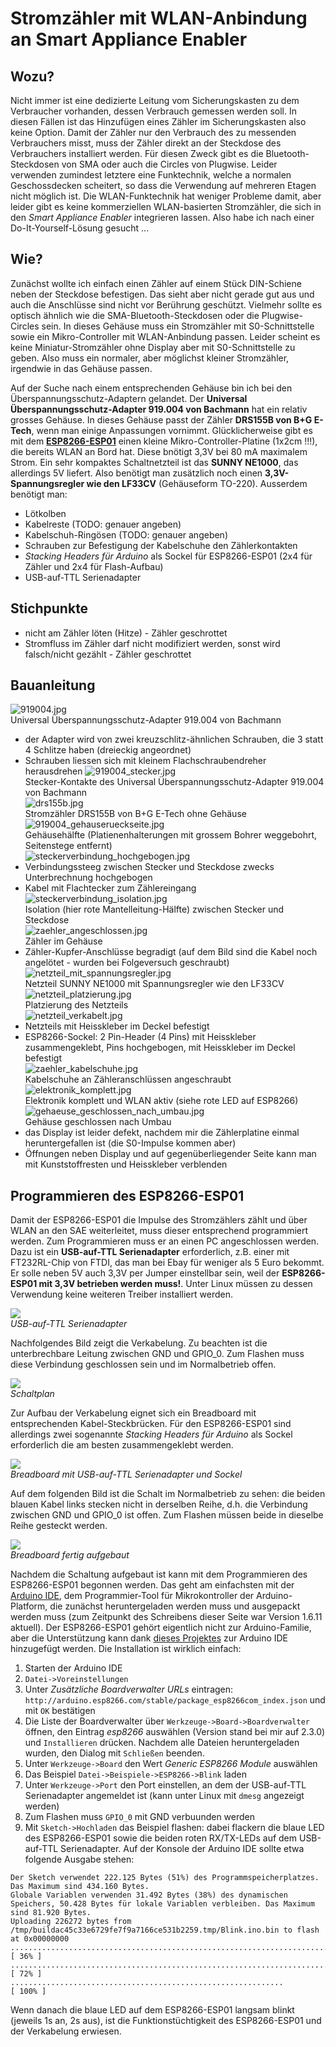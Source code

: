 # Stromzähler mit WLAN-Anbindung an Smart Appliance Enabler

## Wozu?
Nicht immer ist eine dedizierte Leitung vom Sicherungskasten zu dem Verbraucher vorhanden, dessen Verbrauch gemessen werden soll.
In diesen Fällen ist das Hinzufügen eines Zähler im Sicherungskasten also keine Option.
Damit der Zähler nur den Verbrauch des zu messenden Verbrauchers misst, muss der Zähler direkt an der Steckdose des Verbrauchers installiert werden.
Für diesen Zweck gibt es die Bluetooth-Steckdosen von SMA oder auch die Circles von Plugwise.
Leider verwenden zumindest letztere eine Funktechnik, welche a normalen Geschossdecken scheitert, so dass die Verwendung auf mehreren Etagen nicht möglich ist.
Die WLAN-Funktechnik hat weniger Probleme damit, aber leider gibt es keine kommerziellen WLAN-basierten Stromzähler, die sich in den *Smart Appliance Enabler* integrieren lassen.
Also habe ich nach einer Do-It-Yourself-Lösung gesucht ...

## Wie?
Zunächst wollte ich einfach einen Zähler auf einem Stück DIN-Schiene neben der Steckdose befestigen.
Das sieht aber nicht gerade gut aus und auch die Anschlüsse sind nicht vor Berührung geschützt.
Vielmehr sollte es optisch ähnlich wie die SMA-Bluetooth-Steckdosen oder die Plugwise-Circles sein.
In dieses Gehäuse muss ein Stromzähler mit S0-Schnittstelle sowie ein Mikro-Controller mit WLAN-Anbindung passen.
Leider scheint es keine Miniatur-Stromzähler ohne Display aber mit S0-Schnittstelle zu geben.
Also muss ein normaler, aber möglichst kleiner Stromzähler, irgendwie in das Gehäuse passen.

Auf der Suche nach einem entsprechenden Gehäuse bin ich bei den Überspannungsschutz-Adaptern gelandet.
Der **Universal Überspannungsschutz-Adapter 919.004 von Bachmann** hat ein relativ grosses Gehäuse.
In dieses Gehäuse passt der Zähler **DRS155B von B+G E-Tech**, wenn man einige Anpassungen vornimmt.
Glücklicherweise gibt es mit dem [**ESP8266-ESP01**](http://www.esp8266.com/wiki/doku.php?id=esp8266-module-family#esp-01) einen kleine Mikro-Controller-Platine (1x2cm !!!), die bereits WLAN an Bord hat.
Diese bnötigt 3,3V bei 80 mA maximalem Strom. Ein sehr kompaktes Schaltnetzteil ist das **SUNNY NE1000**, das allerdings 5V liefert.
Also benötigt man zusätzlich noch einen **3,3V-Spannungsregler wie den LF33CV** (Gehäuseform TO-220).
Ausserdem benötigt man:
- Lötkolben
- Kabelreste (TODO: genauer angeben) 
- Kabelschuh-Ringösen (TODO: genauer angeben)
- Schrauben zur Befestigung der Kabelschuhe den Zählerkontakten
- *Stacking Headers für Arduino* als Sockel für ESP8266-ESP01 (2x4 für Zähler und 2x4 für Flash-Aufbau)
- USB-auf-TTL Serienadapter

## Stichpunkte
- nicht am Zähler löten (Hitze) - Zähler geschrottet
- Stromfluss im Zähler darf nicht modifiziert werden, sonst wird falsch/nicht gezählt  - Zähler geschrottet 

## Bauanleitung
![919004.jpg](https://github.com/camueller/SmartApplianceEnabler/blob/master/pics/919004.jpg)  
Universal Überspannungsschutz-Adapter 919.004 von Bachmann
- der Adapter wird von zwei kreuzschlitz-ähnlichen Schrauben, die 3 statt 4 Schlitze haben (dreieckig angeordnet)
- Schrauben liessen sich mit kleinem Flachschraubendreher herausdrehen
![919004_stecker.jpg](https://github.com/camueller/SmartApplianceEnabler/blob/master/pics/919004_stecker.jpg)  
Stecker-Kontakte des Universal Überspannungsschutz-Adapter 919.004 von Bachmann  
![drs155b.jpg](https://github.com/camueller/SmartApplianceEnabler/blob/master/pics/drs155b.jpg)  
Stromzähler DRS155B von B+G E-Tech ohne Gehäuse  
![919004_gehauserueckseite.jpg](https://github.com/camueller/SmartApplianceEnabler/blob/master/pics/919004_gehauserueckseite.jpg)  
Gehäusehälfte (Platienenhalterungen mit grossem Bohrer weggebohrt, Seitenstege entfernt)  
![steckerverbindung_hochgebogen.jpg](https://github.com/camueller/SmartApplianceEnabler/blob/master/pics/steckerverbindung_hochgebogen.jpg)  
- Verbindungssteeg zwischen Stecker und Steckdose zwecks Unterbrechnung hochgebogen
- Kabel mit Flachtecker zum Zählereingang  
![steckerverbindung_isolation.jpg](https://github.com/camueller/SmartApplianceEnabler/blob/master/pics/steckerverbindung_isolation.jpg)  
Isolation (hier rote Mantelleitung-Hälfte) zwischen Stecker und Steckdose  
![zaehler_angeschlossen.jpg](https://github.com/camueller/SmartApplianceEnabler/blob/master/pics/zaehler_angeschlossen.jpg)   
Zähler im Gehäuse
- Zähler-Kupfer-Anschlüsse begradigt (auf dem Bild sind die Kabel noch angelötet - wurden bei Folgeversuch geschraubt)  
![netzteil_mit_spannungsregler.jpg](https://github.com/camueller/SmartApplianceEnabler/blob/master/pics/netzteil_mit_spannungsregler.jpg)  
Netzteil SUNNY NE1000 mit Spannungsregler wie den LF33CV  
![netzteil_platzierung.jpg](https://github.com/camueller/SmartApplianceEnabler/blob/master/pics/netzteil_platzierung.jpg)  
Platzierung des Netzteils  
![netzteil_verkabelt.jpg](https://github.com/camueller/SmartApplianceEnabler/blob/master/pics/netzteil_verkabelt.jpg)  
- Netzteils mit Heisskleber im Deckel befestigt
- ESP8266-Sockel: 2 Pin-Header (4 Pins) mit Heisskleber zusammengeklebt, Pins hochgebogen, mit Heisskleber im Deckel befestigt  
![zaehler_kabelschuhe.jpg](https://github.com/camueller/SmartApplianceEnabler/blob/master/pics/zaehler_kabelschuhe.jpg)  
Kabelschuhe an Zähleranschlüssen angeschraubt  
![elektronik_komplett.jpg](https://github.com/camueller/SmartApplianceEnabler/blob/master/pics/elektronik_komplett.jpg)  
Elektronik komplett und WLAN aktiv (siehe rote LED auf ESP8266)  
![gehaeuse_geschlossen_nach_umbau.jpg](https://github.com/camueller/SmartApplianceEnabler/blob/master/pics/gehaeuse_geschlossen_nach_umbau.jpg)  
Gehäuse geschlossen nach Umbau
- das Display ist leider defekt, nachdem mir die Zählerplatine einmal heruntergefallen ist (die S0-Impulse kommen aber) 
- Öffnungen neben Display und auf gegenüberliegender Seite kann man mit Kunststoffresten und Heisskleber verblenden

## Programmieren des ESP8266-ESP01

Damit der ESP8266-ESP01 die Impulse des Stromzählers zählt und über WLAN an den SAE weiterleitet, muss dieser entsprechend programmiert werden.  Zum Programmieren muss er an einen PC angeschlossen werden. Dazu ist ein **USB-auf-TTL Serienadapter** erforderlich, z.B. einer mit FT232RL-Chip von FTDI, das man bei Ebay für weniger als 5 Euro bekommt. Er solle neben 5V auch 3,3V per Jumper einstellbar sein, weil der **ESP8266-ESP01 mit 3,3V betrieben werden muss!**. Unter Linux müssen zu dessen Verwendung keine weiteren Treiber installiert werden.

![](https://github.com/camueller/SmartApplianceEnabler/blob/master/pics/FT232RLAdapter.png)  
*USB-auf-TTL Serienadapter*

Nachfolgendes Bild zeigt die Verkabelung. Zu beachten ist die unterbrechbare Leitung zwischen GND und GPIO_0.
Zum Flashen muss diese Verbindung geschlossen sein und im Normalbetrieb offen.

![](https://github.com/camueller/SmartApplianceEnabler/blob/master/pics/Schaltplan_ESP8266-01-FTDI.png)  
*Schaltplan*

Zur Aufbau der Verkabelung eignet sich ein Breadboard mit entsprechenden Kabel-Steckbrücken. Für den ESP8266-ESP01 sind allerdings zwei sogenannte *Stacking Headers für Arduino* als Sockel erforderlich die am besten zusammengeklebt werden.

![](https://github.com/camueller/SmartApplianceEnabler/blob/master/pics/FT232RLAdapter_mit_Breadboard.jpg)  
*Breadboard mit USB-auf-TTL Serienadapter und Sockel*

Auf dem folgenden Bild ist die Schalt im Normalbetrieb zu sehen: die beiden blauen Kabel links stecken nicht in derselben Reihe, d.h. die Verbindung zwischen GND und GPIO_0 ist offen. Zum Flashen müssen beide in dieselbe Reihe gesteckt werden.

![](https://github.com/camueller/SmartApplianceEnabler/blob/master/pics/FT232RLAdapter_mit_ESP8266-01.jpg)  
*Breadboard fertig aufgebaut*

Nachdem die Schaltung aufgebaut ist kann mit dem Programmieren des ESP8266-ESP01 begonnen werden. Das geht am einfachsten mit der [Arduino IDE](https://www.arduino.cc/en/Main/Software), dem Programmier-Tool für Mikrokontroller der Arduino-Platform, die zunächst heruntergeladen werden muss und ausgepackt werden muss (zum Zeitpunkt des Schreibens dieser Seite war Version 1.6.11 aktuell). Der ESP8266-ESP01 gehört eigentlich nicht zur Arduino-Familie, aber die Unterstützung kann dank [dieses Projektes](https://github.com/esp8266/Arduino) zur Arduino IDE hinzugefügt werden. Die Installation ist wirklich einfach:

1. Starten der Arduino IDE
2. ```Datei->Voreinstellungen``` 
3. Unter *Zusätzliche Boardverwalter URLs* eintragen: ```http://arduino.esp8266.com/stable/package_esp8266com_index.json``` und mit ```OK``` bestätigen
4. Die Liste der Boardverwalter über ```Werkzeuge->Board->Boardverwalter``` öffnen, den Eintrag *esp8266* auswählen (Version stand bei mir auf 2.3.0) und ```Installieren``` drücken. Nachdem alle Dateien heruntergeladen wurden, den Dialog mit ```Schließen``` beenden.
5. Unter ```Werkzeuge->Board``` den Wert *Generic ESP8266 Module* auswählen
6. Das Beispiel ```Datei->Beispiele->ESP8266->Blink``` laden
7. Unter ```Werkzeuge->Port``` den Port einstellen, an dem der USB-auf-TTL Serienadapter angemeldet ist (kann unter Linux mit ```dmesg``` angezeigt werden)
8. Zum Flashen muss ```GPIO_0``` mit GND verbuunden werden
9. Mit ```Sketch->Hochladen``` das Beispiel flashen: dabei flackern die blaue LED des ESP8266-ESP01 sowie die beiden roten RX/TX-LEDs auf dem USB-auf-TTL Serienadapter. Auf der Konsole der Arduino IDE sollte etwa folgende Ausgabe stehen:

```
Der Sketch verwendet 222.125 Bytes (51%) des Programmspeicherplatzes. Das Maximum sind 434.160 Bytes.
Globale Variablen verwenden 31.492 Bytes (38%) des dynamischen Speichers, 50.428 Bytes für lokale Variablen verbleiben. Das Maximum sind 81.920 Bytes.
Uploading 226272 bytes from /tmp/buildac45c33e6729fe7f9a7166ce531b2259.tmp/Blink.ino.bin to flash at 0x00000000
................................................................................ [ 36% ]
................................................................................ [ 72% ]
.............................................................                    [ 100% ]
```
Wenn danach die blaue LED auf dem ESP8266-ESP01 langsam blinkt (jeweils 1s an, 2s aus), ist die Funktionstüchtigkeit des ESP8266-ESP01 und der Verkabelung erwiesen.
